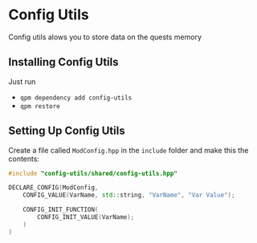 # Config Utils

Config utils alows you to store data on the quests memory

## Installing Config Utils

Just run
- `qpm dependency add config-utils`
- `qpm restore`

## Setting Up Config Utils

Create a file called `ModConfig.hpp` in the `include` folder and make this the contents:

```cpp
#include "config-utils/shared/config-utils.hpp"

DECLARE_CONFIG(ModConfig,
    CONFIG_VALUE(VarName, std::string, "VarName", "Var Value");

    CONFIG_INIT_FUNCTION(
        CONFIG_INIT_VALUE(VarName);
    )
)
```
